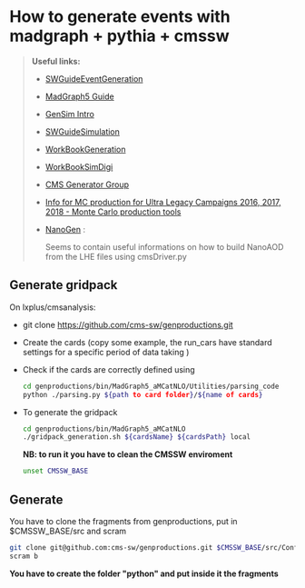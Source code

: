 # How to generate events with madgraph + pythia + cmssw

> **Useful links:**
> 
> - [SWGuideEventGeneration](https://twiki.cern.ch/twiki/bin/view/CMSPublic/SWGuideEventGeneration)
> 
> - [MadGraph5 Guide](https://twiki.cern.ch/twiki/bin/view/CMS/QuickGuideMadGraph5aMCatNLO)
> 
> - [GenSim Intro](https://twiki.cern.ch/twiki/bin/view/CMSPublic/WorkBookGenIntro)
> 
> - [SWGuideSimulation](https://twiki.cern.ch/twiki/bin/view/CMSPublic/SWGuideSimulation)
> 
> - [WorkBookGeneration](https://twiki.cern.ch/twiki/bin/view/CMSPublic/WorkBookGeneration)
> 
> - [WorkBookSimDigi](https://twiki.cern.ch/twiki/bin/view/CMSPublic/WorkBookSimDigi)
> 
> - [CMS Generator Group](https://twiki.cern.ch/twiki/bin/viewauth/CMS/GeneratorMain)
> 
> - [Info for MC production for Ultra Legacy Campaigns 2016, 2017, 2018 - Monte Carlo production tools](https://cms-pdmv.gitbook.io/project/mccontact/info-for-mc-production-for-ultra-legacy-campaigns-2016-2017-2018)
> 
> - [NanoGen](https://twiki.cern.ch/twiki/bin/viewauth/CMS/NanoGen) : 
>   
>   Seems to contain useful informations on how to build NanoAOD from the LHE files using cmsDriver.py

## Generate gridpack

On lxplus/cmsanalysis:

- git clone https://github.com/cms-sw/genproductions.git

- Create the cards (copy some example, the run_cars have standard settings for a specific period of data taking )

- Check if the cards are correctly defined using
  
  ```bash
  cd genproductions/bin/MadGraph5_aMCatNLO/Utilities/parsing_code
  python ./parsing.py ${path to card folder}/${name of cards}
  ```

- To generate the gridpack
  
  ```bash
  cd genproductions/bin/MadGraph5_aMCatNLO
  ./gridpack_generation.sh ${cardsName} ${cardsPath} local
  ```
  
  **NB: to run it you have to clean the CMSSW enviroment**
  
  ```bash
  unset CMSSW_BASE
  ```

## Generate

You have to clone the fragments from genproductions, put in $CMSSW_BASE/src and scram 

```bash
git clone git@github.com:cms-sw/genproductions.git $CMSSW_BASE/src/Configuration/GenProduction/
scram b
```

**You have to create the folder "python" and put inside it the fragments**


